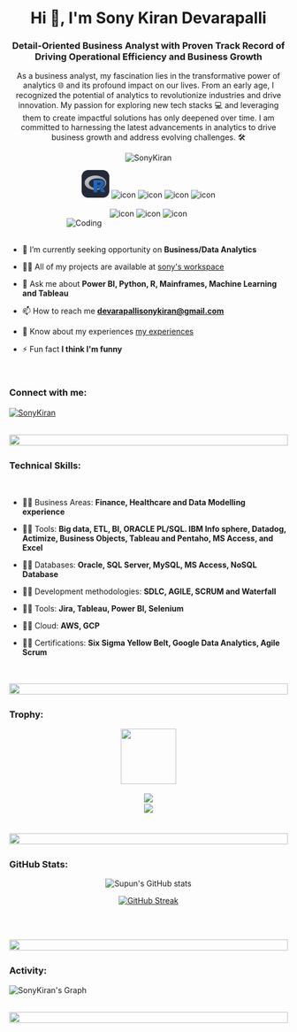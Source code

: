 <h1 align="center">Hi 👋, I'm Sony Kiran Devarapalli</h1>
<h3 align="center">Detail-Oriented Business Analyst with Proven Track Record of Driving Operational Efficiency and Business Growth </h3>
<p align="center">As a business analyst, my fascination lies in the transformative power of analytics 🌐 and its profound impact on our lives. From an early age, I recognized the potential of analytics to revolutionize industries and drive innovation. My passion for exploring new tech stacks 💻 and leveraging them to create impactful solutions has only deepened over time. I am committed to harnessing the latest advancements in analytics to drive business growth and address evolving challenges. 🛠️</p>
<p align="center"> 
 <img src="https://komarev.com/ghpvc/?username=SonyKiran&label=Profile%20views&color=0e75b6&style=flat" alt="SonyKiran" /> 
<!--  <img src="https://img.shields.io/badge/Languages-Python | Java | PHP | Typescript | Node | React -green.svg" alt="SonyKiran's languages" /> -->
<!--  <img alt="Profile followers" src="https://img.shields.io/github/followers/SonyKiran"> -->
</p>


<div align="center">
  <img src="https://github.com/tandpfun/skill-icons/blob/main/icons/R-Dark.svg" alt="icon" width="50" height="50" />
  <img src="https://cdnl.tblsft.com/sites/default/files/pages/tableau_cmyk_2015.png" alt="icon" width="50" height="50" />
  <img src="https://techstack-generator.vercel.app/python-icon.svg" alt="icon" width="50" height="50" />
  <img src="https://github.com/microsoft/PowerBI-Icons/blob/main/PNG/Power-BI.png" alt="icon" width="50" height="50" />
 <img src="https://techstack-generator.vercel.app/mysql-icon.svg" alt="icon" width="50" height="50" />
</div>

<br>

<div align="center">
  <img src="https://www.vectorlogo.zone/logos/atlassian_jira/atlassian_jira-icon.svg" alt="icon" width="50" height="50" />
  <img src="https://techstack-generator.vercel.app/github-icon.svg" alt="icon" width="50" height="50" />
  <img src="https://techstack-generator.vercel.app/prettier-icon.svg" alt="icon" width="50" height="50" />
</div>

<img align="right" alt="Coding" width="400" src="https://user-images.githubusercontent.com/74038190/229223263-cf2e4b07-2615-4f87-9c38-e37600f8381a.gif">
<br><br>

- 🔭 I’m currently seeking opportunity on **Business/Data Analytics**

- 👨‍💻 All of my projects are available at [sony's workspace](https://github.com/SonyKiran/Projects)

- 💬 Ask me about **Power BI, Python, R, Mainframes, Machine Learning and Tableau**

- 📫 How to reach me **devarapallisonykiran@gmail.com**

- 📄 Know about my experiences [my experiences](https://github.com/SonyKiran/Sony-Kiran/blob/main/Sony%20Business%20Analyst.docx)

- ⚡ Fun fact **I think I'm funny**

<br>
<h3 align="left">Connect with me:</h3>
<p align="left">
<a href="https://www.linkedin.com/in/sony-kiran-579827166/" target="blank"><img align="center" src="https://raw.githubusercontent.com/rahuldkjain/github-profile-readme-generator/master/src/images/icons/Social/linked-in-alt.svg" alt="SonyKiran" height="30" width="40" /></a>
</p>
<br>

<img src="https://i.imgur.com/dBaSKWF.gif" height="20" width="100%">

<h3 align="left">Technical Skills:</h3>
<br>

- 👨‍💻 Business Areas: **Finance, Healthcare and Data Modelling experience**

- 👨‍💻 Tools: **Big data, ETL, BI, ORACLE PL/SQL. IBM Info sphere, Datadog, Actimize, Business Objects, Tableau and Pentaho, MS Access, and Excel**
  
- 👨‍💻 Databases: **Oracle, SQL Server, MySQL, MS Access, NoSQL Database**
  
- 👨‍💻 Development methodologies: **SDLC, AGILE, SCRUM and Waterfall**
  
- 👨‍💻 Tools: **Jira, Tableau, Power BI, Selenium**
  
- 👨‍💻 Cloud: **AWS, GCP**
  
- 👨‍💻 Certifications: **Six Sigma Yellow Belt, Google Data Analytics, Agile Scrum**
<br>


<br/>

<img src="https://i.imgur.com/dBaSKWF.gif" height="20" width="100%">

<h3 align="left">Trophy:</h3>

<p align="center">
<img src="https://media.tenor.com/0ENB5HuTH0gAAAAi/trophy-beker.gif"  width="100px" height="100px"></p>
  
<div align="center">
<img src="https://github-profile-trophy.vercel.app/?username=SonyKiran&theme=matrix&no-bg=true&no-frame=true&row=1&column=4&title=MultiLanguage,Commits,PullRequest,Reviews">
 </div>

<div align="center">
<img src="https://github-profile-trophy.vercel.app/?username=SonyKiran&theme=matrix&no-bg=true&no-frame=true&row=1&column=4&title=Repositories,Organizations,Stars,Followers">
 </div>
 <br><br>

<img src="https://i.imgur.com/dBaSKWF.gif" height="20" width="100%">

<h3 align="left">GitHub Stats:</h3>
<div align="center">
 
![Supun's GitHub stats](https://github-readme-stats.vercel.app/api?username=SonyKiran\&theme=midnight-purple\&show_icons=true\&show=reviews,prs_merged,prs_merged_percentage\&hide=contribs,issues)

[![GitHub Streak](https://streak-stats.demolab.com/?user=SonyKiran&theme=midnight-purple)](https://git.io/streak-stats)

</div>

<br><br>

<img src="https://i.imgur.com/dBaSKWF.gif" height="20" width="100%">

<h3 align="left">Activity:</h3>

![SonyKiran's Graph](https://github-readme-activity-graph.vercel.app/graph?username=SonyKiran&custom_title=Supun's%20GitHub%20Activity%20Graph&bg_color=0D1117&color=7F3FBF&line=7F3FBF&point=7F3FBF&area_color=FFFFFF&title_color=FFFFFF&area=true)
<br><br>

<img src="https://i.imgur.com/dBaSKWF.gif" height="20" width="100%">


